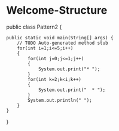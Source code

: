 # Welcome-Structure
public class Pattern2 {

	public static void main(String[] args) {
 		// TODO Auto-generated method stub
        for(int i=1;i<=5;i++)
        {
        	for(int j=0;j<=1;j++)
        	{
        		System.out.print("* ");
        	}
        	for(int k=2;k<i;k++)
        	{
        		System.out.print("  * ");
        	}
        	System.out.println(" ");
        }
	}

}
